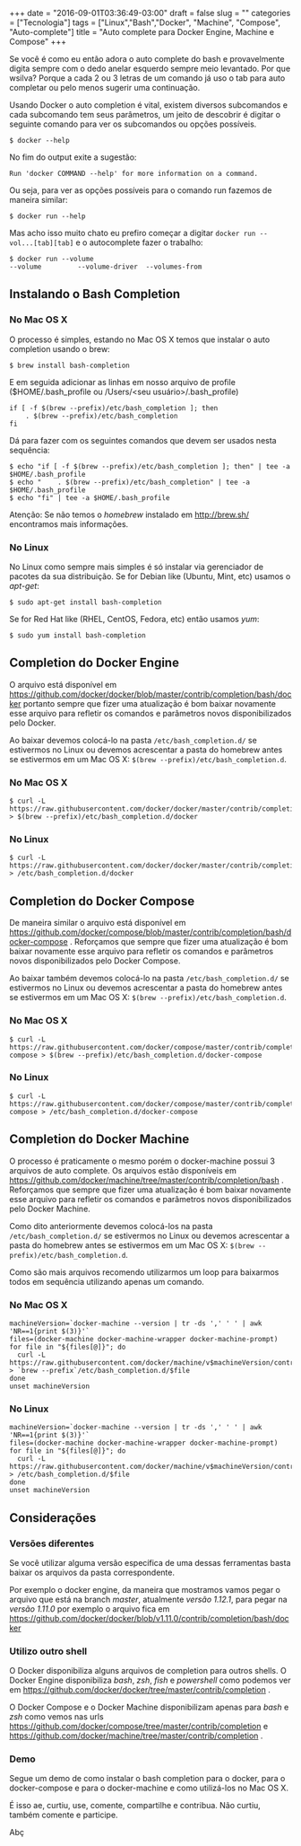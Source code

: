 +++
date = "2016-09-01T03:36:49-03:00"
draft = false
slug = ""
categories = ["Tecnologia"]
tags = ["Linux","Bash","Docker", "Machine", "Compose", "Auto-complete"]
title = "Auto complete para Docker Engine, Machine e Compose"
+++


Se você é como eu então adora o auto complete do bash e provavelmente digita sempre com o dedo anelar esquerdo sempre meio levantado. Por que wsilva? Porque a cada 2 ou 3 letras de um comando já uso o tab para auto completar ou pelo menos sugerir uma continuação.

Usando Docker o auto completion é vital, existem diversos subcomandos e cada subcomando tem seus parâmetros, um jeito de descobrir é digitar o seguinte comando para ver os subcomandos ou opções possíveis.

```
$ docker --help 
```

No fim do output exite a sugestão:

```Run 'docker COMMAND --help' for more information on a command.```

Ou seja, para ver as opções possíveis para o comando run fazemos de maneira similar:

```
$ docker run --help
```

Mas acho isso muito chato eu prefiro começar a digitar `docker run --vol...[tab][tab]` e o autocomplete fazer o trabalho:

```
$ docker run --volume
--volume         --volume-driver  --volumes-from
```

## Instalando o Bash Completion

### No Mac OS X
O processo é simples, estando no Mac OS X temos que instalar o auto completion usando o brew:

```
$ brew install bash-completion
```

E em seguida adicionar as linhas em nosso arquivo de profile ($HOME/.bash_profile ou /Users/<seu usuário>/.bash_profile)

```
if [ -f $(brew --prefix)/etc/bash_completion ]; then
    . $(brew --prefix)/etc/bash_completion
fi
```

Dá para fazer com os seguintes comandos que devem ser usados nesta sequência:

```
$ echo "if [ -f $(brew --prefix)/etc/bash_completion ]; then" | tee -a $HOME/.bash_profile
$ echo "    . $(brew --prefix)/etc/bash_completion" | tee -a $HOME/.bash_profile
$ echo "fi" | tee -a $HOME/.bash_profile
```

Atenção: Se não temos o *homebrew* instalado em http://brew.sh/ encontramos mais informações.

### No Linux

No Linux como sempre mais simples é só instalar via gerenciador de pacotes da sua distribuição. Se for Debian like (Ubuntu, Mint, etc) usamos o *apt-get*:

```
$ sudo apt-get install bash-completion
```

Se for Red Hat like (RHEL, CentOS, Fedora, etc) então usamos *yum*:

```
$ sudo yum install bash-completion
```

## Completion do Docker Engine

O arquivo está disponível em https://github.com/docker/docker/blob/master/contrib/completion/bash/docker
portanto sempre que fizer uma atualização é bom baixar novamente esse arquivo para refletir os comandos e parâmetros novos disponibilizados pelo Docker.

Ao baixar devemos colocá-lo na pasta  `/etc/bash_completion.d/` se estivermos no Linux ou devemos acrescentar a pasta do homebrew antes se estivermos em um Mac OS X: `$(brew --prefix)/etc/bash_completion.d`.

### No Mac OS X

```
$ curl -L https://raw.githubusercontent.com/docker/docker/master/contrib/completion/bash/docker > $(brew --prefix)/etc/bash_completion.d/docker
```

### No Linux

```
$ curl -L https://raw.githubusercontent.com/docker/docker/master/contrib/completion/bash/docker > /etc/bash_completion.d/docker
```

## Completion do Docker Compose

De maneira similar o arquivo está disponível em https://github.com/docker/compose/blob/master/contrib/completion/bash/docker-compose . Reforçamos que sempre que fizer uma atualização é bom baixar novamente esse arquivo para refletir os comandos e parâmetros novos disponibilizados pelo Docker Compose.

Ao baixar também devemos colocá-lo na pasta  `/etc/bash_completion.d/` se estivermos no Linux ou devemos acrescentar a pasta do homebrew antes se estivermos em um Mac OS X: `$(brew --prefix)/etc/bash_completion.d`.

### No Mac OS X

```
$ curl -L https://raw.githubusercontent.com/docker/compose/master/contrib/completion/bash/docker-compose > $(brew --prefix)/etc/bash_completion.d/docker-compose
```

### No Linux

```
$ curl -L https://raw.githubusercontent.com/docker/compose/master/contrib/completion/bash/docker-compose > /etc/bash_completion.d/docker-compose
```

## Completion do Docker Machine

O processo é praticamente o mesmo porém o docker-machine possui 3 arquivos de auto complete. Os arquivos estão disponíveis em https://github.com/docker/machine/tree/master/contrib/completion/bash . Reforçamos que sempre que fizer uma atualização é bom baixar novamente esse arquivo para refletir os comandos e parâmetros novos disponibilizados pelo Docker Machine.

Como dito anteriormente devemos colocá-los na pasta  `/etc/bash_completion.d/` se estivermos no Linux ou devemos acrescentar a pasta do homebrew antes se estivermos em um Mac OS X: `$(brew --prefix)/etc/bash_completion.d`.

Como são mais arquivos recomendo utilizarmos um loop para baixarmos todos em sequência utilizando apenas um comando.

### No Mac OS X

```
machineVersion=`docker-machine --version | tr -ds ',' ' ' | awk 'NR==1{print $(3)}'`
files=(docker-machine docker-machine-wrapper docker-machine-prompt)
for file in "${files[@]}"; do
  curl -L https://raw.githubusercontent.com/docker/machine/v$machineVersion/contrib/completion/bash/$file.bash > `brew --prefix`/etc/bash_completion.d/$file
done
unset machineVersion
```

### No Linux

```
machineVersion=`docker-machine --version | tr -ds ',' ' ' | awk 'NR==1{print $(3)}'`
files=(docker-machine docker-machine-wrapper docker-machine-prompt)
for file in "${files[@]}"; do
  curl -L https://raw.githubusercontent.com/docker/machine/v$machineVersion/contrib/completion/bash/$file.bash > /etc/bash_completion.d/$file
done
unset machineVersion
```

## Considerações

### Versões diferentes

Se você utilizar alguma versão específica de uma dessas ferramentas basta baixar os arquivos da pasta correspondente. 

Por exemplo o docker engine, da maneira que mostramos vamos pegar o arquivo que está na branch *master*, atualmente *versão 1.12.1*, para pegar na *versão 1.11.0* por exemplo o arquivo fica em https://github.com/docker/docker/blob/v1.11.0/contrib/completion/bash/docker

### Utilizo outro shell

O Docker disponibiliza alguns arquivos de completion para outros shells. O Docker Engine disponibiliza *bash*, *zsh*, *fish* e *powershell* como podemos ver em https://github.com/docker/docker/tree/master/contrib/completion .

O Docker Compose e o Docker Machine disponibilizam apenas para *bash* e *zsh*  como vemos nas urls https://github.com/docker/compose/tree/master/contrib/completion e https://github.com/docker/machine/tree/master/contrib/completion .

### Demo

Segue um demo de como instalar o bash completion para o docker, para o docker-compose e para o docker-machine e como utilizá-los no Mac OS X.


<script type="text/javascript" src="https://asciinema.org/a/84494.js" id="asciicast-84494" async data-autoplay="true" data-loop="true"></script>

É isso ae, curtiu, use, comente, compartilhe e contribua. Não curtiu, também comente e participe. 

Abç